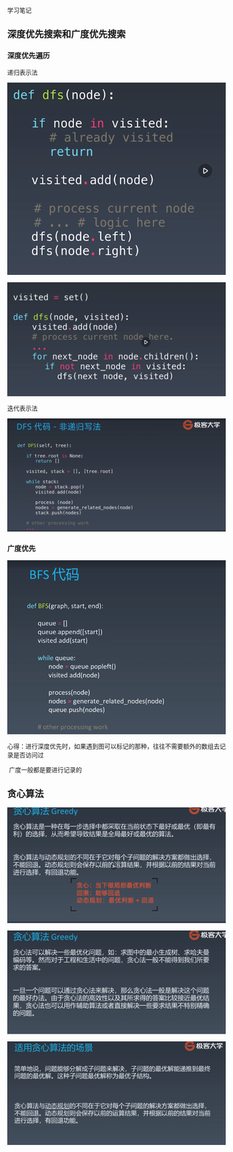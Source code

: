 学习笔记

## 深度优先搜索和广度优先搜索

### 深度优先遍历



递归表示法

![image-20201109203046979](assets/image-20201109203046979.png)

![image-20201109203156209](assets/image-20201109203156209.png)

迭代表示法


![image-20201109203438968](assets/image-20201109203438968.png)

### 广度优先

![image-20201109203637281](assets/image-20201109203637281.png)



心得：进行深度优先时，如果遇到图可以标记的那种，往往不需要额外的数组去记录是否访问过

​	广度一般都是要进行记录的

## 贪心算法

![image-20201111214739998](assets/image-20201111214739998.png)

![image-20201111214853252](assets/image-20201111214853252.png)

![image-20201111215143296](assets/image-20201111215143296.png)